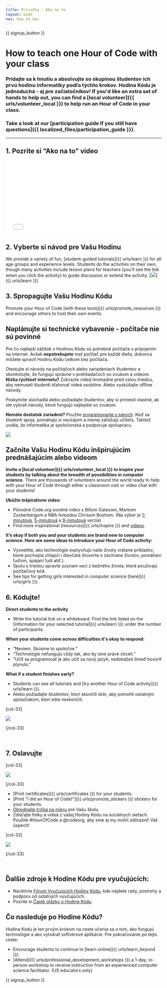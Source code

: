```yaml
---
title: Príručka - Ako na to
layout: wide
nav: how_to_nav
---
```


{{ signup_button }}

# How to teach one Hour of Code with your class

### Pridajte sa k hnutiu a absolvujte so skupinou študentov ich prvú hodinu informatiky podľa týchto krokov. Hodina Kódu je jednoduchá - aj pre začiatočníkov! If you'd like an extra set of hands to help out, you can find a [local volunteer]({{ urls/volunteer_local }}) to help run an Hour of Code in your class.

### Take a look at our [participation guide if you still have questions]({{ localized_files/participation_guide }}).

* * *

## 1. Pozrite si “Ako na to” video <iframe width="500" height="255" src="//www.youtube.com/embed/SrnvvWDm73k" frameborder="0" allowfullscreen mark="crwd-mark"></iframe> 

## 2. Vyberte si návod pre Vašu Hodinu

We provide a variety of fun, [student-guided tutorials]({{ urls/learn }}) for all age groups and experience levels. Students do the activities on their own, though many activities include lesson plans for teachers (you'll see the link when you click the activity) to guide discussion or extend the activity. [![](/images/fit-700/tutorials.png)]({{ urls/learn }})

## 3. Spropagujte Vašu Hodinu Kódu

Promote your Hour of Code [with these tools]({{ urls/promote_resources }}) and encourage others to host their own events.

## Naplánujte si technické vybavenie - počítače nie sú povinné

Pre čo najlepší zážitok s Hodinou Kódu sú potrebné počítače s pripojením na internet. Avšak **nepotrebujete** mať počítač pre každé dieťa, dokonca môžete spraviť Hodinu Kódu celkom bez počítača.

Otestujte si návody na počítačoch alebo zariadeniach študentov a skontrolujte, že fungujú správne v prehliadačoch so zvukom a videom. **Nízka rýchlosť internetu?** Zobrazte videá hromadne pred celou triedou, aby nemuseli študenti sťahovať videá osobitne. Alebo vyskúšajte offline návody.

Poskytnite slúchadlá alebo požiadajte študentov, aby si priniesli vlastné, ak ste vybrali návody, ktoré fungujú najlepšie so zvukom.

**Nemáte dostatok zariadení?** Použite [ programovanie v pároch](https://www.youtube.com/watch?v=vgkahOzFH2Q). Keď sa študenti spoja, pomáhajú si navzájom a menej zaťažujú učiteľa. Taktiež uvidia, že informatika je spoločenská a podporuje spoluprácu.

<img src="/images/fit-350/group_ipad.jpg" />

## Začnite Vašu Hodinu Kódu inšpirujúcim prednášajúcim alebo videom

**Invite a [local volunteer]({{ urls/volunteer_local }}) to inspire your students by talking about the breadth of possibilities in computer science.** There are thousands of volunteers around the world ready to help with your Hour of Code through either a classroom visit or video chat with your students!

**Ukážte inšpiratívne video:**

- Pôvodné Code.org úvodné video s Billom Gatesom, Markom Zuckerbergom a NBA hviezdou Chrisom Boshom. (Na výber je [1-minutová](https://www.youtube.com/watch?v=qYZF6oIZtfc), [5-minutová](https://www.youtube.com/watch?v=nKIu9yen5nc) a [9-minutová](https://www.youtube.com/watch?v=dU1xS07N-FA) verzia)
- Find more inspirational [resources]({{ urls/inspire }}) and [videos](https://www.youtube.com/playlist?list=PLzdnOPI1iJNfpD8i4Sx7U0y2MccnrNZuP).

**It’s okay if both you and your students are brand new to computer science. Here are some ideas to introduce your Hour of Code activity:**

- Vysvetlite, ako technológie ovplyvňujú naše životy vrátane príkladov, ktoré pochopia chlapci i dievčatá (hovorte o záchrane životov, pomáhaní ľuďom, spájaní ľudí atď.).
- Spolu s triedou spravte zoznam vecí z bežného života, ktoré používajú počítačový kód.
- See tips for getting girls interested in computer science [here]({{ urls/girls }}).

## 6. Kódujte!

**Direct students to the activity**

- Write the tutorial link on a whiteboard. Find the link listed on the [information for your selected tutorial]({{ urls/learn }}) under the number of participants.

**When your students come across difficulties it's okay to respond:**

- “Neviem. Skúsme to spoločne.”
- “Technológie nefungujú vždy tak, ako by sme práve chceli.”
- “Učiť sa programovať je ako učiť sa nový jazyk; nedokážeš ihneď hovoriť plynulo.”

**What if a student finishes early?**

- Students can see all tutorials and [try another Hour of Code activity]({{ urls/learn }}).
- Alebo požiadajte študentov, ktorí skončili skôr, aby pomohli ostatným spolužiakom, ktorí ešte neskončili.

[col-33]

![](/images/fit-250/highschoolgirls.jpeg)

[/col-33]

<p style="clear:both">&nbsp;</p>

## 7. Oslavujte

[col-33]

![](/images/fit-300/boy-certificate.jpg)

[/col-33]

- [Print certificates]({{ urls/certificates }}) for your students.
- [Print "I did an Hour of Code!"]({{ urls/promote_stickers }}) stickers for your students.
- [Objednajte tričká na mieru](http://blog.code.org/post/132608499493/hour-of-code-shirts-and-more) pre Vašu školu.
- Zdieľajte fotky a videá z vašej Hodiny Kódu na sociálnych sieťach. Použite #HourOfCode a @codeorg, aby sme aj my mohli zdôrazniť Váš úspech!

[col-33]

![](/images/fit-260/highlight-certificates.jpg)

[/col-33]

<p style="clear:both">&nbsp;</p>

## Ďalšie zdroje k Hodine Kódu pre vyučujúcich:

- Navštívte [Fórum Vyučujúcich Hodiny Kódu](http://forum.code.org/c/plc/hour-of-code), kde nájdete rady, postrehy a podporu od ostatných vyučujúcich.
- Pozrite si [Časté otázky o Hodine Kódu](https://support.code.org/hc/en-us/categories/200147083-Hour-of-Code).

## Čo nasleduje po Hodine Kódu?

Hodina Kódu je len prvým krokom na ceste učenia sa o tom, ako fungujú technológie a ako vytvárať softvérové aplikácie. Pre pokračovanie po tejto ceste:

- Encourage students to continue to [learn online]({{ urls/learn_beyond }}).
- [Attend]({{ urls/professional_development_workshops }}) a 1-day, in-person workshop to receive instruction from an experienced computer science facilitator. (US educators only)

{{ signup_button }}